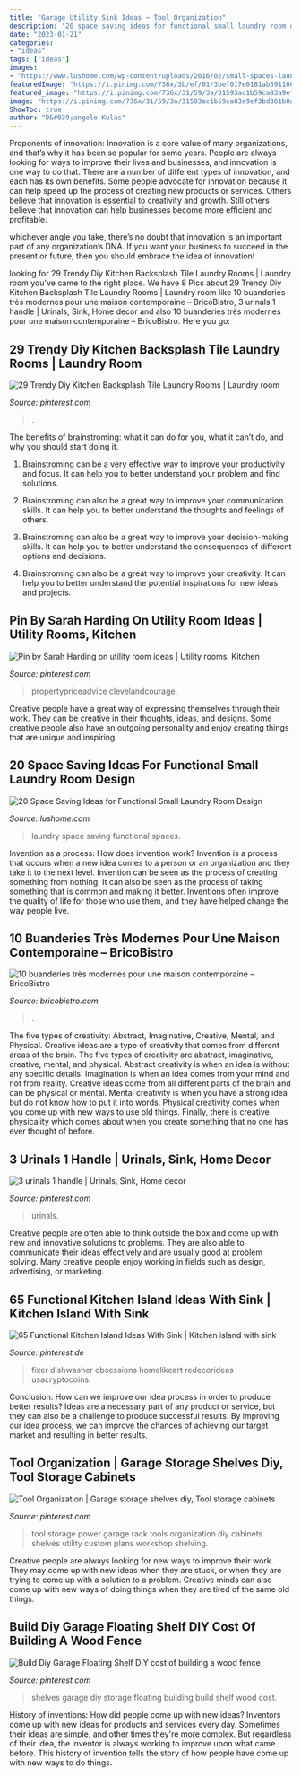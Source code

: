 ```yaml
---
title: "Garage Utility Sink Ideas ~ Tool Organization"
description: "20 space saving ideas for functional small laundry room design"
date: "2023-01-21"
categories:
- "ideas"
tags: ["ideas"]
images:
- "https://www.lushome.com/wp-content/uploads/2016/02/small-spaces-laundry-room-design-ideas-18.jpg"
featuredImage: "https://i.pinimg.com/736x/3b/ef/01/3bef017e0181ab591100ffeeaffa003c.jpg"
featured_image: "https://i.pinimg.com/736x/31/59/3a/31593ac1b59ca83a9ef3bd361b0a8114.jpg"
image: "https://i.pinimg.com/736x/31/59/3a/31593ac1b59ca83a9ef3bd361b0a8114.jpg"
ShowToc: true
author: "D&#039;angelo Kulas"
---
```



Proponents of innovation:
Innovation is a core value of many organizations, and that’s why it has been so popular for some years. People are always looking for ways to improve their lives and businesses, and innovation is one way to do that. There are a number of different types of innovation, and each has its own benefits.
Some people advocate for innovation because it can help speed up the process of creating new products or services. Others believe that innovation is essential to creativity and growth. Still others believe that innovation can help businesses become more efficient and profitable.

 whichever angle you take, there’s no doubt that innovation is an important part of any organization’s DNA. If you want your business to succeed in the present or future, then you should embrace the idea of innovation!

	

		
looking for 29 Trendy Diy Kitchen Backsplash Tile Laundry Rooms | Laundry room you've came to the right place. We have 8 Pics about 29 Trendy Diy Kitchen Backsplash Tile Laundry Rooms | Laundry room like 10 buanderies très modernes pour une maison contemporaine – BricoBistro, 3 urinals 1 handle | Urinals, Sink, Home decor and also 10 buanderies très modernes pour une maison contemporaine – BricoBistro. Here you go:
		
    
## 29 Trendy Diy Kitchen Backsplash Tile Laundry Rooms | Laundry Room

<img loading=lazy src="https://i.pinimg.com/736x/31/59/3a/31593ac1b59ca83a9ef3bd361b0a8114.jpg" onerror="this.onerror=null;this.src='https://tse4.mm.bing.net/th?id=OIP.lqZ59m-ZSnW7GhkL5CXG3wAAAA&amp;pid=15.1';" alt="29 Trendy Diy Kitchen Backsplash Tile Laundry Rooms | Laundry room">

_Source: pinterest.com_

>. 

	

The benefits of brainstroming: what it can do for you, what it can’t do, and why you should start doing it.
1. Brainstroming can be a very effective way to improve your productivity and focus. It can help you to better understand your problem and find solutions.
2. Brainstroming can also be a great way to improve your communication skills. It can help you to better understand the thoughts and feelings of others.

3. Brainstroming can also be a great way to improve your decision-making skills. It can help you to better understand the consequences of different options and decisions.

4. Brainstroming can also be a great way to improve your creativity. It can help you to better understand the potential inspirations for new ideas and projects.

    
## Pin By Sarah Harding On Utility Room Ideas | Utility Rooms, Kitchen

<img loading=lazy src="https://i.pinimg.com/736x/33/5f/bf/335fbf6ddad89859c56326b82bceb346.jpg" onerror="this.onerror=null;this.src='https://tse4.mm.bing.net/th?id=OIP.ibJI_E99Lj_MvNf_h_BvXAHaFx&amp;pid=15.1';" alt="Pin by Sarah Harding on utility room ideas | Utility rooms, Kitchen">

_Source: pinterest.com_

>propertypriceadvice clevelandcourage. 

	

Creative people have a great way of expressing themselves through their work. They can be creative in their thoughts, ideas, and designs. Some creative people also have an outgoing personality and enjoy creating things that are unique and inspiring.

    
## 20 Space Saving Ideas For Functional Small Laundry Room Design

<img loading=lazy src="https://www.lushome.com/wp-content/uploads/2016/02/small-spaces-laundry-room-design-ideas-18.jpg" onerror="this.onerror=null;this.src='https://tse2.mm.bing.net/th?id=OIP.sri2c47YV2h9ccqGcNJYnAAAAA&amp;pid=15.1';" alt="20 Space Saving Ideas for Functional Small Laundry Room Design">

_Source: lushome.com_

>laundry space saving functional spaces. 

	

Invention as a process: How does invention work?
Invention is a process that occurs when a new idea comes to a person or an organization and they take it to the next level. Invention can be seen as the process of creating something from nothing. It can also be seen as the process of taking something that is common and making it better. Inventions often improve the quality of life for those who use them, and they have helped change the way people live.

    
## 10 Buanderies Très Modernes Pour Une Maison Contemporaine – BricoBistro

<img loading=lazy src="http://bricobistro.com/wp-content/uploads/2016/03/buanderie-moderne5.jpg" onerror="this.onerror=null;this.src='https://tse3.mm.bing.net/th?id=OIP.YDpJHc8P-Dd01oEouuqhSwHaLG&amp;pid=15.1';" alt="10 buanderies très modernes pour une maison contemporaine – BricoBistro">

_Source: bricobistro.com_

>. 

	

The five types of creativity: Abstract, Imaginative, Creative, Mental, and Physical.
Creative ideas are a type of creativity that comes from different areas of the brain. The five types of creativity are abstract, imaginative, creative, mental, and physical. Abstract creativity is when an idea is without any specific details. Imagination is when an idea comes from your mind and not from reality. Creative ideas come from all different parts of the brain and can be physical or mental. Mental creativity is when you have a strong idea but do not know how to put it into words. Physical creativity comes when you come up with new ways to use old things. Finally, there is creative physicality which comes about when you create something that no one has ever thought of before.

    
## 3 Urinals 1 Handle | Urinals, Sink, Home Decor

<img loading=lazy src="https://i.pinimg.com/736x/e6/9f/a9/e69fa9561bfb7ee00f31085a59f9449f.jpg" onerror="this.onerror=null;this.src='https://tse3.mm.bing.net/th?id=OIP.-uZOypwhaZRG5_MGBDjb9AHaLm&amp;pid=15.1';" alt="3 urinals 1 handle | Urinals, Sink, Home decor">

_Source: pinterest.com_

>urinals. 

	

Creative people are often able to think outside the box and come up with new and innovative solutions to problems. They are also able to communicate their ideas effectively and are usually good at problem solving. Many creative people enjoy working in fields such as design, advertising, or marketing.

    
## 65 Functional Kitchen Island Ideas With Sink | Kitchen Island With Sink

<img loading=lazy src="https://i.pinimg.com/736x/2e/29/c3/2e29c339a18a789df7d3a9141f8300e0.jpg" onerror="this.onerror=null;this.src='https://tse1.mm.bing.net/th?id=OIP.Dz7YYQqapHZckBh2U4cLaAHaLG&amp;pid=15.1';" alt="65 Functional Kitchen Island Ideas With Sink | Kitchen island with sink">

_Source: pinterest.de_

>fixer dishwasher obsessions homelikeart redecorideas usacryptocoins. 

	

Conclusion: How can we improve our idea process in order to produce better results?
Ideas are a necessary part of any product or service, but they can also be a challenge to produce successful results. By improving our idea process, we can improve the chances of achieving our target market and resulting in better results.

    
## Tool Organization | Garage Storage Shelves Diy, Tool Storage Cabinets

<img loading=lazy src="https://i.pinimg.com/736x/3b/ef/01/3bef017e0181ab591100ffeeaffa003c.jpg" onerror="this.onerror=null;this.src='https://tse2.mm.bing.net/th?id=OIP.H90h9UbsnaAYmlycoIehNwHaJS&amp;pid=15.1';" alt="Tool Organization | Garage storage shelves diy, Tool storage cabinets">

_Source: pinterest.com_

>tool storage power garage rack tools organization diy cabinets shelves utility custom plans workshop shelving. 

	

Creative people are always looking for new ways to improve their work. They may come up with new ideas when they are stuck, or when they are trying to come up with a solution to a problem. Creative minds can also come up with new ways of doing things when they are tired of the same old things.

    
## Build Diy Garage Floating Shelf DIY Cost Of Building A Wood Fence

<img loading=lazy src="https://i.pinimg.com/736x/7a/75/d7/7a75d7fbc015ee8d8c07d131eac94bfd--garage-storage-shelves-overhead-garage-storage.jpg?b=t" onerror="this.onerror=null;this.src='https://tse3.mm.bing.net/th?id=OIP.IJgYBoLxmVPViJgko35hUQDgEs&amp;pid=15.1';" alt="Build Diy Garage Floating Shelf DIY cost of building a wood fence">

_Source: pinterest.com_

>shelves garage diy storage floating building build shelf wood cost. 

	

History of inventions: How did people come up with new ideas?
Inventors come up with new ideas for products and services every day. Sometimes their ideas are simple, and other times they're more complex. But regardless of their idea, the inventor is always working to improve upon what came before. This history of invention tells the story of how people have come up with new ways to do things.

